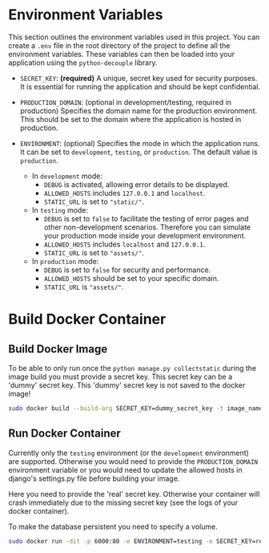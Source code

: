 # Environment Variables

This section outlines the environment variables used in this project. You can create a `.env` file in the root directory of the project to define all the environment variables. These variables can then be loaded into your application using the `python-decouple` library.

- `SECRET_KEY`: **(required)** A unique, secret key used for security purposes. It is essential for running the application and should be kept confidential.

- `PRODUCTION_DOMAIN`: (optional in development/testing, required in production) Specifies the domain name for the production environment. This should be set to the domain where the application is hosted in production.

- `ENVIRONMENT`: (optional) Specifies the mode in which the application runs. It can be set to `development`, `testing`, or `production`. The default value is `production`.
  - In `development` mode:
    - `DEBUG` is activated, allowing error details to be displayed.
    - `ALLOWED_HOSTS` includes `127.0.0.1` and `localhost`.
    - `STATIC_URL` is set to `"static/"`.
  - In `testing` mode:
    - `DEBUG` is set to `false` to facilitate the testing of error pages and other non-development scenarios. Therefore you can simulate your production mode inside your development environment.
    - `ALLOWED_HOSTS` includes `localhost` and `127.0.0.1`.
    - `STATIC_URL` is set to `"assets/"`.
  - In `production` mode:
    - `DEBUG` is set to `false` for security and performance.
    - `ALLOWED_HOSTS` should be set to your specific domain.
    - `STATIC_URL` is `"assets/"`.

# Build Docker Container

## Build Docker Image

To be able to only run once the `python manage.py collectstatic` during the image build you must provide a secret key. This secret key can be a 'dummy' secret key. This 'dummy' secret key is not saved to the docker image!

```bash
sudo docker build --build-arg SECRET_KEY=dummy_secret_key -t image_name /path/to/nethz_django
```

## Run Docker Container

Currently only the `testing` environment (or the `development` environment) are supported. Otherwise you would need to provide the `PRODUCTION_DOMAIN` environment variable or you would need to update the allowed hosts in django's settings.py file before building your image.

Here you need to provide the 'real' secret key. Otherwise your container will crash immediately due to the missing secret key (see the logs of your docker container).

To make the database persistent you need to specify a volume.

```bash
sudo docker run -dit -p 6000:80 -e ENVIRONMENT=testing -e SECRET_KEY=real_secret_key -v /host/path/to/container_volume/db:/app/db --name container_name image_name

```
